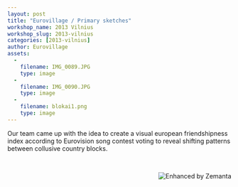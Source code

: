 ```yaml
---
layout: post
title: "Eurovillage / Primary sketches"
workshop_name: 2013 Vilnius
workshop_slug: 2013-vilnius
categories: [2013-vilnius]
author: Eurovillage 
assets:
  -
    filename: IMG_0089.JPG
    type: image
  -
    filename: IMG_0090.JPG
    type: image
  -
    filename: blokai1.png
    type: image
---
```

Our team came up with the&nbsp;idea to create a visual european friendshipness index according to Eurovision song contest voting to reveal shifting patterns between collusive country blocks.<div><br /></div>

<div class="zemanta-pixie" style="margin-top:10px;height:15px"><a class="zemanta-pixie-a" href="http://www.zemanta.com/?px" title="Enhanced by Zemanta"><img class="zemanta-pixie-img" src="http://img.zemanta.com/zemified_e.png?x-id=2e3fbacc-b0b5-4981-bdce-b7425d1975d4" alt="Enhanced by Zemanta" style="border:none;float:right" /></a></div>
